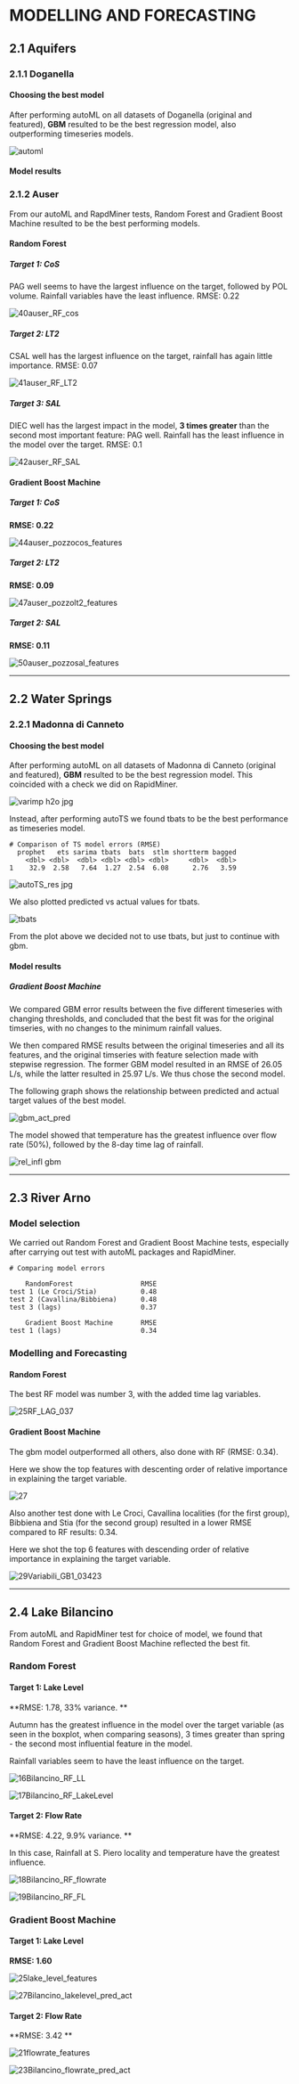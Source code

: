 # MODELLING AND FORECASTING

## 2.1 Aquifers

### 2.1.1 Doganella 

#### Choosing the best model 

After performing autoML on all datasets of Doganella (original and featured), **GBM** resulted to be the best regression model, also outperforming timeseries models. 

![automl](https://user-images.githubusercontent.com/43357858/109181335-19fbef00-778c-11eb-970d-1bf53a9c1d43.png)

#### Model results 


### 2.1.2 Auser 

From our autoML and RapdMiner tests, Random Forest and Gradient Boost Machine resulted to be the best performing models. 

#### Random Forest 

##### Target 1: CoS

PAG well seems to have the largest influence on the target, followed by POL volume. Rainfall variables have the least influence. RMSE: 0.22

![40auser_RF_cos](https://user-images.githubusercontent.com/43357858/109322978-3adb4780-7853-11eb-90f2-1333a359c5a3.jpg)

##### Target 2: LT2 

CSAL well has the largest influence on the target, rainfall has again little importance. RMSE: 0.07

![41auser_RF_LT2](https://user-images.githubusercontent.com/43357858/109323134-69f1b900-7853-11eb-8628-5e1a61bcb6df.jpg)

##### Target 3: SAL

DIEC well has the largest impact in the model, **3 times greater** than the second most important feature: PAG well. Rainfall has the least influence in the model over the target. RMSE: 0.1

![42auser_RF_SAL](https://user-images.githubusercontent.com/43357858/109323317-a1606580-7853-11eb-8ff4-947e1d8f1964.jpg)

#### Gradient Boost Machine 

##### Target 1: CoS 

**RMSE: 0.22**

![44auser_pozzocos_features](https://user-images.githubusercontent.com/43357858/109323948-52ff9680-7854-11eb-9bf0-992f3348a8e7.jpg)

##### Target 2: LT2 

**RMSE: 0.09**

![47auser_pozzolt2_features](https://user-images.githubusercontent.com/43357858/109323997-63b00c80-7854-11eb-811e-f06a3484ac31.jpg)

##### Target 2: SAL

**RMSE: 0.11**

![50auser_pozzosal_features](https://user-images.githubusercontent.com/43357858/109324168-95c16e80-7854-11eb-9aae-fa4ecabea7ee.jpg)

--------------------------------------------------

## 2.2 Water Springs

### 2.2.1 Madonna di Canneto

#### Choosing the best model

After performing autoML on all datasets of Madonna di Canneto (original and featured), **GBM** resulted to be the best regression model. This coincided with a check we did on RapidMiner.

  ![varimp h2o jpg](https://user-images.githubusercontent.com/43357858/108821918-9d67e580-75be-11eb-82ec-276d1e28cbe2.png)

Instead, after performing autoTS we found tbats to be the best performance as timeseries model.

```
# Comparison of TS model errors (RMSE)
  prophet   ets sarima tbats  bats  stlm shortterm bagged
    <dbl> <dbl>  <dbl> <dbl> <dbl> <dbl>     <dbl>  <dbl>
1    32.9  2.58   7.64  1.27  2.54  6.08      2.76   3.59
```

![autoTS_res jpg](https://user-images.githubusercontent.com/43357858/108823840-431c5400-75c1-11eb-99e0-e8cb8dd83e10.png)

We also plotted predicted vs actual values for tbats.

![tbats](https://user-images.githubusercontent.com/43357858/108824227-c76ed700-75c1-11eb-90ab-e921b2c10269.jpg)

From the plot above we decided not to use tbats, but just to continue with gbm. 

#### Model results 

##### Gradient Boost Machine 

We compared GBM error results between the five different timeseries with changing thresholds, and concluded that the best fit was for the original timseries, with no changes to the minimum rainfall values. 

We then compared RMSE results between the original timeseries and all its features, and the original timseries with feature selection made with stepwise regression. The former GBM model resulted in an RMSE of 26.05 L/s, while the latter resulted in 25.97 L/s. We thus chose the second model. 

The following graph shows the relationship between predicted and actual target values of the best model. 

![gbm_act_pred](https://user-images.githubusercontent.com/43357858/108829952-179d6780-75c9-11eb-8271-834b9b4456b1.jpg)

The model showed that temperature has the greatest influence over flow rate (50%), followed by the 8-day time lag of rainfall. 

![rel_infl gbm](https://user-images.githubusercontent.com/43357858/108829984-1f5d0c00-75c9-11eb-9920-d2bbc18bc9cc.jpg)

----------------------------------------------------

## 2.3 River Arno

### Model selection 

We carried out Random Forest and Gradient Boost Machine tests, especially after carrying out test with autoML packages and RapidMiner.

```
# Comparing model errors

    RandomForest                 RMSE                 
test 1 (Le Croci/Stia)           0.48
test 2 (Cavallina/Bibbiena)      0.48
test 3 (lags)                    0.37

    Gradient Boost Machine       RMSE
test 1 (lags)                    0.34
```

### Modelling and Forecasting 

#### Random Forest 

The best RF model was number 3, with the added time lag variables. 

![25RF_LAG_037](https://user-images.githubusercontent.com/43357858/109146846-9b3f8b80-7764-11eb-9e5c-e60628f8b9d6.jpg)

#### Gradient Boost Machine 

The gbm model outperformed all others, also done with RF (RMSE: 0.34).

Here we show the top features with descenting order of relative importance in explaining the target variable. 

![27](https://user-images.githubusercontent.com/43357858/109147104-ebb6e900-7764-11eb-82a8-79822211d4c0.jpg)

Also another test done with Le Croci, Cavallina localities (for the first group), Bibbiena and Stia (for the second group) resulted in a lower RMSE compared to RF results: 0.34. 

Here we shot the top 6 features with descending order of relative importance in explaining the target variable. 

![29Variabili_GB1_03423](https://user-images.githubusercontent.com/43357858/109147499-5cf69c00-7765-11eb-9ece-c143455c3f9a.jpg)

-----------------------------------------------

## 2.4 Lake Bilancino 

From autoML and RapidMiner test for choice of model, we found that Random Forest and Gradient Boost Machine reflected the best fit. 

### Random Forest 

#### Target 1: Lake Level 

**RMSE: 1.78, 33% variance. **

Autumn has the greatest influence in the model over the target variable (as seen in the boxplot, when comparing seasons), 3 times greater than spring - the second most influential feature in the model. 

Rainfall variables seem to have the least influence on the target. 

![16Bilancino_RF_LL](https://user-images.githubusercontent.com/43357858/109328262-8d1f6700-7859-11eb-84a0-2306bc223f03.jpg)

![17Bilancino_RF_LakeLevel](https://user-images.githubusercontent.com/43357858/109328419-b9d37e80-7859-11eb-9f11-4c2cfce6d01f.jpg)

#### Target 2: Flow Rate 

**RMSE: 4.22, 9.9% variance. **

In this case, Rainfall at S. Piero locality and temperature have the greatest influence. 

![18Bilancino_RF_flowrate](https://user-images.githubusercontent.com/43357858/109328482-c48e1380-7859-11eb-893c-6b3a810af870.jpg)

![19Bilancino_RF_FL](https://user-images.githubusercontent.com/43357858/109328504-cbb52180-7859-11eb-981b-b985e196a3cf.jpg)


### Gradient Boost Machine 

#### Target 1: Lake Level 

**RMSE: 1.60**

![25lake_level_features](https://user-images.githubusercontent.com/43357858/109328790-251d5080-785a-11eb-8d6e-eda717286989.jpg)

![27Bilancino_lakelevel_pred_act](https://user-images.githubusercontent.com/43357858/109328794-25b5e700-785a-11eb-9372-f3723fbbc506.jpg)

#### Target 2: Flow Rate 

**RMSE: 3.42 **

![21flowrate_features](https://user-images.githubusercontent.com/43357858/109328946-5007a480-785a-11eb-9d06-db808bb149f4.jpg)

![23Bilancino_flowrate_pred_act](https://user-images.githubusercontent.com/43357858/109328949-50a03b00-785a-11eb-9768-1372d641e854.jpg)
